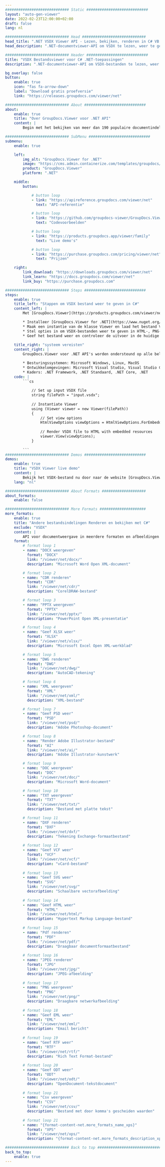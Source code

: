 ```yaml
---
############################# Static ############################
layout: "auto-gen-viewer"
date: 2022-02-23T12:00:00+02:00
draft: false
lang: nl

############################# Head #############################
head_title: ".NET VSDX Viewer API - Lezen, bekijken, renderen in C# VB.NET"
head_description: ".NET-documentviewer-API om VSDX te lezen, weer te geven en weer te geven in elk type C#-, ASP.NET-, VB.NET- en .NET Core-applicaties."

############################# Header ############################
title: "VSDX Bestandsviewer voor C# .NET-toepassingen" 
description: ".NET-documentviewer-API om VSDX-bestanden te lezen, weer te geven en weer te geven in elk type C#-, ASP.NET-, VB.NET- en .NET Core-applicaties. Bekijk de gerenderde bestanden met ware opmaak en lay-out in HTML5, PDF of als een afbeelding met een paar regels code." 

bg_overlay: false
button:
    enable: true
    icon: "fas fa-arrow-down"
    label: "Download gratis proefversie"
    link: "https://releases.groupdocs.com/viewer/net"

############################# About ############################
about:
    enable: true
    title: "Over GroupDocs.Viewer voor .NET API" 
    content: |
        Begin met het bekijken van meer dan 190 populaire documentindelingen in uw .NET-toepassingen met behulp van GroupDocs.Viewer voor .NET API's door een paar regels code toe te voegen. Ontwikkelaars kunnen PDF, tekstverwerking, Excel-spreadsheet, presentatie, Visio, project, Outlook en vele andere populaire documentindelingen eenvoudig weergeven in HTML5-, afbeeldings- of pdf-modus. De documentweergave is snel, identiek aan het originele bronbestand en vereist geen installatie van extra software of andere externe bibliotheken.

############################# SubMenu ############################
submenu:
    enable: true

    left:
        img_alt: "GroupDocs.Viewer for .NET"
        image: "https://cms.admin.containerize.com/templates/groupdocs/images/product-logos/90x90-noborder/groupdocs-viewer-net.png"
        product: "GroupDocs.Viewer"
        platform: ".NET"

    middle:
        button:

            # button loop
            - link: "https://apireference.groupdocs.com/viewer/net"
              text: "API-referentie"

            # button loop
            - link: "https://github.com/groupdocs-viewer/GroupDocs.Viewer-for-.NET"
              text: "Codevoorbeelden"

            # button loop
            - link: "https://products.groupdocs.app/viewer/family"
              text: "Live demo's"

            # button loop
            - link: "https://purchase.groupdocs.com/pricing/viewer/net"
              text: "Prijzen"

    right:
        link_download: "https://downloads.groupdocs.com/viewer/net"
        link_learn: "https://docs.groupdocs.com/viewer/net"
        link_buy: "https://purchase.groupdocs.com"

############################# Steps ############################
steps:
    enable: true
    title_left: "Stappen om VSDX bestand weer te geven in C#" 
    content_left: |
        Met [GroupDocs.Viewer](https://products.groupdocs.com/viewer/net/) kun je in een paar stappen VSDX naar HTML, JPEG, PNG of PDF renderen.

        * Installeer [GroupDocs.Viewer for .NET](https://www.nuget.org/packages/groupdocs.viewer) met uw favoriete pakketbeheerder. 
        * Maak een instantie van de klasse Viewer en laad het bestand VSDX met het volledige pad. 
        * Stel opties in om VSDX-bestanden weer te geven in HTML-, PNG-, JPEG- of PDF-indeling. 
        * Geef het bestand weer en controleer de uitvoer in de huidige map. 
        
    title_right: "systeem vereisten" 
    content_right: |
        GroupDocs.Viewer voor .NET API's worden ondersteund op alle belangrijke platforms en besturingssystemen. Voordat u de onderstaande code uitvoert, moet u ervoor zorgen dat de volgende vereisten op uw systeem zijn geïnstalleerd.

        * Besturingssystemen: Microsoft Windows, Linux, MacOS 
        * Ontwikkelomgevingen: Microsoft Visual Studio, Visual Studio Code, .NET CLI 
        * Kaders: .NET Framework, .NET Standaard, .NET Core, .NET 
    code: |
        ```cs
                        
            // Set up input VSDX file
            string filePath = "input.vsdx";
        
            // Instantiate Viewer
            using (Viewer viewer = new Viewer(filePath))
            {
            	// Set view options 
            	HtmlViewOptions viewOptions = HtmlViewOptions.ForEmbeddedResources();
                    
            	// Render VSDX file to HTML with embedded resources
            	viewer.View(viewOptions);
            }
             
        ```
############################# Demos ############################
demos:
    enable: true
    title: "VSDX Viewer live demo"
    content: |
        Bekijk het VSDX-bestand nu door naar de website [GroupDocs.Viewer Online Apps](https://products.groupdocs.app/viewer/vsdx) te gaan.
    lang: "nl"

############################# About Formats ####################
about_formats:
    enable: false

############################# More Formats #####################
more_formats:
    enable: true
    title: "Andere bestandsindelingen Renderen en bekijken met C#"
    exclude: "VSDX"
    content: |
        API voor documentweergave in meerdere formaten en afbeeldingen voor .NET. Bekijk hieronder enkele van de populaire bestandsindelingen zonder externe kijkers.
    format: 
        # format loop 1
        - name: "DOCX weergeven"
          format: "DOCX"
          link: "/viewer/net/docx/"
          description: "Microsoft Word Open XML-document" 

        # format loop 2
        - name: "CDR renderen" 
          format: "CDR"
          link: "/viewer/net/cdr/"
          description: "CorelDRAW-bestand" 

        # format loop 3
        - name: "PPTX weergeven"
          format: "PPTX"
          link: "/viewer/net/pptx/"
          description: "PowerPoint Open XML-presentatie" 

        # format loop 4
        - name: "Geef XLSX weer"
          format: "XLSX"
          link: "/viewer/net/xlsx/"
          description: "Microsoft Excel Open XML-werkblad" 

        # format loop 5
        - name: "DWG renderen"
          format: "DWG"
          link: "/viewer/net/dwg/"
          description: "AutoCAD-tekening"

        # format loop 6
        - name: "XML weergeven"
          format: "XML"
          link: "/viewer/net/xml/"
          description: "XML-bestand"

        # format loop 7
        - name: "Geef PSD weer"
          format: "PSD"
          link: "/viewer/net/psd/"
          description: "Adobe Photoshop-document"

        # format loop 8
        - name: "Render Adobe Illustrator-bestand"
          format: "AI"
          link: "/viewer/net/ai/"
          description: "Adobe Illustrator-kunstwerk"

        # format loop 9
        - name: "DOC weergeven"
          format: "DOC"
          link: "/viewer/net/doc/"
          description: "Microsoft Word-document" 

        # format loop 10
        - name: "TXT weergeven" 
          format: "TXT"
          link: "/viewer/net/txt/"
          description: "Bestand met platte tekst" 

        # format loop 11
        - name: "DXF renderen" 
          format: "DXF"
          link: "/viewer/net/dxf/"
          description: "Tekening Exchange-formaatbestand"  
          
        # format loop 12
        - name: "Geef VCF weer"
          format: "VCF"
          link: "/viewer/net/vcf/"
          description: "vCard-bestand"  
              
        # format loop 13
        - name: "Geef SVG weer"
          format: "SVG"
          link: "/viewer/net/svg/"
          description: "Schaalbare vectorafbeelding" 
          
        # format loop 14
        - name: "Geef HTML weer"
          format: "HTML"
          link: "/viewer/net/html/"
          description: "Hypertext Markup Language-bestand" 
          
        # format loop 15
        - name: "Pdf renderen"
          format: "PDF"
          link: "/viewer/net/pdf/"
          description: "Draagbaar documentformaatbestand"
          
        # format loop 16
        - name: "JPEG renderen"
          format: "JPG"
          link: "/viewer/net/jpg/"
          description: "JPEG-afbeelding"
          
        # format loop 17
        - name: "PNG weergeven"
          format: "PNG"
          link: "/viewer/net/png/"
          description: "Draagbare netwerkafbeelding" 
          
        # format loop 18
        - name: "Geef EML weer"
          format: "EML"
          link: "/viewer/net/eml/"
          description: "Email bericht" 
          
        # format loop 19
        - name: "Geef RTF weer"
          format: "RTF"
          link: "/viewer/net/rtf/"
          description: "Rich Text Format-bestand" 
          
        # format loop 20
        - name: "Geef ODT weer"
          format: "ODT"
          link: "/viewer/net/odt/"
          description: "OpenDocument-tekstdocument" 
          
        # format loop 21
        - name: "Csv weergeven"
          format: "CSV"
          link: "/viewer/net/csv/"
          description: "Bestand met door komma's gescheiden waarden" 
          
        # format loop 21
        - name: "{format-content-net.more_formats_name_xps}"
          format: "XPS"
          link: "/viewer/net/xps/"
          description: "{format-content-net.more_formats_description_xps}" 

############################# Back to top ###############################
back_to_top:
    enable: true
---
```


